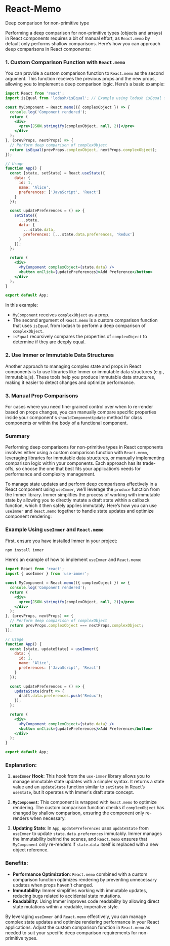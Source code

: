 # React-Memo
Deep comparison for non-primitive type

Performing a deep comparison for non-primitive types (objects and arrays) in React components requires a bit of manual effort, as `React.memo` by default only performs shallow comparisons. Here’s how you can approach deep comparisons in React components:

### 1. Custom Comparison Function with `React.memo`

You can provide a custom comparison function to `React.memo` as the second argument. This function receives the previous props and the new props, allowing you to implement a deep comparison logic. Here’s a basic example:

```jsx
import React from 'react';
import isEqual from 'lodash/isEqual'; // Example using lodash isEqual for deep comparison

const MyComponent = React.memo(({ complexObject }) => {
  console.log('Component rendered');
  return (
    <div>
      <pre>{JSON.stringify(complexObject, null, 2)}</pre>
    </div>
  );
}, (prevProps, nextProps) => {
  // Perform deep comparison of complexObject
  return isEqual(prevProps.complexObject, nextProps.complexObject);
});

// Usage
function App() {
  const [state, setState] = React.useState({
    data: {
      id: 1,
      name: 'Alice',
      preferences: ['JavaScript', 'React']
    }
  });

  const updatePreferences = () => {
    setState({
      ...state,
      data: {
        ...state.data,
        preferences: [...state.data.preferences, 'Redux']
      }
    });
  };

  return (
    <div>
      <MyComponent complexObject={state.data} />
      <button onClick={updatePreferences}>Add Preference</button>
    </div>
  );
}

export default App;
```

In this example:
- `MyComponent` receives `complexObject` as a prop.
- The second argument of `React.memo` is a custom comparison function that uses `isEqual` from lodash to perform a deep comparison of `complexObject`.
- `isEqual` recursively compares the properties of `complexObject` to determine if they are deeply equal.

### 2. Use Immer or Immutable Data Structures

Another approach to managing complex state and props in React components is to use libraries like Immer or immutable data structures (e.g., Immutable.js). These tools help you produce immutable data structures, making it easier to detect changes and optimize performance.

### 3. Manual Prop Comparisons

For cases where you need fine-grained control over when to re-render based on props changes, you can manually compare specific properties inside your component's `shouldComponentUpdate` method for class components or within the body of a functional component.

### Summary

Performing deep comparisons for non-primitive types in React components involves either using a custom comparison function with `React.memo`, leveraging libraries for immutable data structures, or manually implementing comparison logic within your components. Each approach has its trade-offs, so choose the one that best fits your application’s needs for performance and complexity management.


To manage state updates and perform deep comparisons effectively in a React component using `useImmer`, we'll leverage the `produce` function from the Immer library. Immer simplifies the process of working with immutable state by allowing you to directly mutate a draft state within a callback function, which it then safely applies immutably. Here’s how you can use `useImmer` and `React.memo` together to handle state updates and optimize component rendering:

### Example Using `useImmer` and `React.memo`

First, ensure you have installed Immer in your project:

```bash
npm install immer
```

Here’s an example of how to implement `useImmer` and `React.memo`:

```jsx
import React from 'react';
import { useImmer } from 'use-immer';

const MyComponent = React.memo(({ complexObject }) => {
  console.log('Component rendered');
  return (
    <div>
      <pre>{JSON.stringify(complexObject, null, 2)}</pre>
    </div>
  );
}, (prevProps, nextProps) => {
  // Perform deep comparison of complexObject
  return prevProps.complexObject === nextProps.complexObject;
});

// Usage
function App() {
  const [state, updateState] = useImmer({
    data: {
      id: 1,
      name: 'Alice',
      preferences: ['JavaScript', 'React']
    }
  });

  const updatePreferences = () => {
    updateState(draft => {
      draft.data.preferences.push('Redux');
    });
  };

  return (
    <div>
      <MyComponent complexObject={state.data} />
      <button onClick={updatePreferences}>Add Preference</button>
    </div>
  );
}

export default App;
```

### Explanation:

1. **`useImmer` Hook**: This hook from the `use-immer` library allows you to manage immutable state updates with a simpler syntax. It returns a state value and an `updateState` function similar to `setState` in React’s `useState`, but it operates with Immer's draft state concept.

2. **`MyComponent`**: This component is wrapped with `React.memo` to optimize rendering. The custom comparison function checks if `complexObject` has changed by shallow comparison, ensuring the component only re-renders when necessary.

3. **Updating State**: In `App`, `updatePreferences` uses `updateState` from `useImmer` to update `state.data.preferences` immutably. Immer manages the immutability behind the scenes, and `React.memo` ensures that `MyComponent` only re-renders if `state.data` itself is replaced with a new object reference.

### Benefits:

- **Performance Optimization**: `React.memo` combined with a custom comparison function optimizes rendering by preventing unnecessary updates when props haven't changed.
- **Immutability**: Immer simplifies working with immutable updates, reducing bugs related to accidental state mutations.
- **Readability**: Using Immer improves code readability by allowing direct state mutations within a readable, imperative style.

By leveraging `useImmer` and `React.memo` effectively, you can manage complex state updates and optimize rendering performance in your React applications. Adjust the custom comparison function in `React.memo` as needed to suit your specific deep comparison requirements for non-primitive types.
